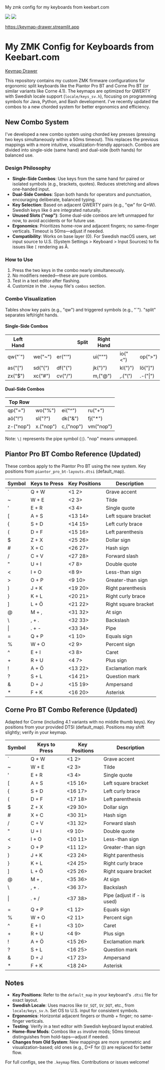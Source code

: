 My zmk config for my keyboards from keebart.com


![](my_keymap.png)
![](/home/johan/jbexp/zmk-config/piantor.svg)

https://keymap-drawer.streamlit.app

# My ZMK Config for Keyboards from Keebart.com

[Keymap Drawer](https://keymap-drawer.streamlit.app)

This repository contains my custom ZMK firmware configurations for ergonomic split keyboards like the Piantor Pro BT and Corne Pro BT (or similar variants like Corne 4.1). The keymaps are optimized for QWERTY with Swedish locale support (`locale/keys_sv.h`), focusing on programming symbols for Java, Python, and Bash development. I've recently updated the combos to a new chorded system for better ergonomics and efficiency.

## New Combo System

I've developed a new combo system using chorded key presses (pressing two keys simultaneously within a 50ms timeout). This replaces the previous mappings with a more intuitive, visualization-friendly approach. Combos are divided into single-side (same hand) and dual-side (both hands) for balanced use.

### Design Philosophy
- **Single-Side Combos**: Use keys from the same hand for paired or isolated symbols (e.g., brackets, quotes). Reduces stretching and allows one-handed input.
- **Dual-Side Combos**: Span both hands for operators and punctuation, encouraging deliberate, balanced typing.
- **Key Selection**: Based on adjacent QWERTY pairs (e.g., "qw" for Q+W). Swedish keys like ö are integrated naturally.
- **Unused Slots ("nop")**: Some dual-side combos are left unmapped for now, to avoid accidents or for future use.
- **Ergonomics**: Prioritizes home-row and adjacent fingers; no same-finger verticals. Timeout is 50ms—adjust if needed.
- **Compatibility**: Works on base layer (0). For Swedish macOS users, set input source to U.S. (System Settings > Keyboard > Input Sources) to fix issues like `[` rendering as Å.

### How to Use
1. Press the two keys in the combo nearly simultaneously.
2. No modifiers needed—these are pure combos.
3. Test in a text editor after flashing.
4. Customize in the `.keymap` file's `combos` section.

### Combo Visualization
Tables show key pairs (e.g., "qw") and triggered symbols (e.g., "`"). "split" separates left/right hands.

#### Single-Side Combos

| Left Hand |         |         | Split | Right Hand |         |         |
|-----------|---------|---------|-------|------------|---------|---------|
| qw("`")  | we("~") | er("'") |       | ui("\"")   | io("<") | op(">") |
| as("[")  | sd("{") | df("(") |       | jk(")")    | kl("}") | lö("]") |
| zx("$")  | xc("#") | cv("/") |       | m,("@")    | ,.("\\")| .-("\|")|

#### Dual-Side Combos

| Top Row  |         |         |         |
|----------|---------|---------|---------|
| qp("=") | wo("%") | ei("^") | ru("+") |
| aö("!") | sl("?") | dk("&") | fj("*") |
| z-("nop")| x.("nop")| c,("nop")| vm("nop")|

Note: `\|` represents the pipe symbol (`|`). "nop" means unmapped.

## Piantor Pro BT Combo Reference (Updated)

These combos apply to the Piantor Pro BT using the new system. Key positions from `piantor_pro_bt-layouts.dtsi` (default_map).

| Symbol | Keys to Press | Key Positions | Description |
|--------|---------------|---------------|-------------|
| `     | Q + W        | <1 2>        | Grave accent |
| ~     | W + E        | <2 3>        | Tilde |
| '     | E + R        | <3 4>        | Single quote |
| [     | A + S        | <13 14>      | Left square bracket |
| {     | S + D        | <14 15>      | Left curly brace |
| (     | D + F        | <15 16>      | Left parenthesis |
| $     | Z + X        | <25 26>      | Dollar sign |
| #     | X + C        | <26 27>      | Hash sign |
| /     | C + V        | <27 28>      | Forward slash |
| "     | U + I        | <7 8>        | Double quote |
| <     | I + O        | <8 9>        | Less-than sign |
| >     | O + P        | <9 10>       | Greater-than sign |
| )     | J + K        | <19 20>      | Right parenthesis |
| }     | K + L        | <20 21>      | Right curly brace |
| ]     | L + Ö        | <21 22>      | Right square bracket |
| @     | M + ,        | <31 32>      | At sign |
| \     | , + .        | <32 33>      | Backslash |
| \|    | . + -        | <33 34>      | Pipe |
| =     | Q + P        | <1 10>       | Equals sign |
| %     | W + O        | <2 9>        | Percent sign |
| ^     | E + I        | <3 8>        | Caret |
| +     | R + U        | <4 7>        | Plus sign |
| !     | A + Ö        | <13 22>      | Exclamation mark |
| ?     | S + L        | <14 21>      | Question mark |
| &     | D + J        | <15 19>      | Ampersand |
| *     | F + K        | <16 20>      | Asterisk |

## Corne Pro BT Combo Reference (Updated)

Adapted for Corne (including 4.1 variants with no middle thumb keys). Key positions from your provided DTSI (default_map). Positions may shift slightly; verify in your keymap.

| Symbol | Keys to Press | Key Positions | Description |
|--------|---------------|---------------|-------------|
| `     | Q + W        | <1 2>        | Grave accent |
| ~     | W + E        | <2 3>        | Tilde |
| '     | E + R        | <3 4>        | Single quote |
| [     | A + S        | <15 16>      | Left square bracket |
| {     | S + D        | <16 17>      | Left curly brace |
| (     | D + F        | <17 18>      | Left parenthesis |
| $     | Z + X        | <29 30>      | Dollar sign |
| #     | X + C        | <30 31>      | Hash sign |
| /     | C + V        | <31 32>      | Forward slash |
| "     | U + I        | <9 10>       | Double quote |
| <     | I + O        | <10 11>      | Less-than sign |
| >     | O + P        | <11 12>      | Greater-than sign |
| )     | J + K        | <23 24>      | Right parenthesis |
| }     | K + L        | <24 25>      | Right curly brace |
| ]     | L + Ö        | <25 26>      | Right square bracket |
| @     | M + ,        | <35 36>      | At sign |
| \     | , + .        | <36 37>      | Backslash |
| \|    | . + /        | <37 38>      | Pipe (adjust if - is used) |
| =     | Q + P        | <1 12>       | Equals sign |
| %     | W + O        | <2 11>       | Percent sign |
| ^     | E + I        | <3 10>       | Caret |
| +     | R + U        | <4 9>        | Plus sign |
| !     | A + Ö        | <15 26>      | Exclamation mark |
| ?     | S + L        | <16 25>      | Question mark |
| &     | D + J        | <17 23>      | Ampersand |
| *     | F + K        | <18 24>      | Asterisk |

## Notes
- **Key Positions**: Refer to the `default_map` in your keyboard's `.dtsi` file for exact layout.
- **Swedish Locale**: Uses macros like `SV_SQT`, `SV_DQT`, etc., from `locale/keys_sv.h`. Set OS to U.S. input for consistent symbols.
- **Ergonomics**: Horizontal adjacent fingers or thumb + finger; no same-finger verticals.
- **Testing**: Verify in a text editor with Swedish keyboard layout enabled.
- **Home-Row Mods**: Combos like `as` involve mods; 50ms timeout distinguishes from hold-taps—adjust if needed.
- **Changes from Old System**: New mappings are more symmetric and visualization-based; old ones (e.g., D+F for ()) are replaced for better flow.

For full configs, see the `.keymap` files. Contributions or issues welcome!